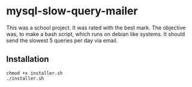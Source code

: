 # mysql-slow-query-mailer

This was a school project. It was rated with the best mark. The objective was, to make a bash script, which runs on debian like systems. It should send the slowest 5 queries per day via email.

## Installation
```
chmod +x installer.sh
./installer.sh
```
